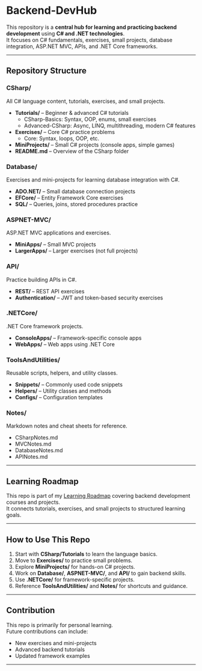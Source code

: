# Backend-DevHub

This repository is a **central hub for learning and practicing backend development** using **C# and .NET technologies**.  
It focuses on C# fundamentals, exercises, small projects, database integration, ASP.NET MVC, APIs, and .NET Core frameworks.

---

## Repository Structure

### **CSharp/**  
All C# language content, tutorials, exercises, and small projects.
- **Tutorials/** – Beginner & advanced C# tutorials  
  - CSharp-Basics: Syntax, OOP, enums, small exercises  
  - Advanced-CSharp: Async, LINQ, multithreading, modern C# features  
- **Exercises/** – Core C# practice problems  
  - Core: Syntax, loops, OOP, etc.  
- **MiniProjects/** – Small C# projects (console apps, simple games)  
- **README.md** – Overview of the CSharp folder  

### **Database/**  
Exercises and mini-projects for learning database integration with C#.  
- **ADO.NET/** – Small database connection projects  
- **EFCore/** – Entity Framework Core exercises  
- **SQL/** – Queries, joins, stored procedures practice  

### **ASPNET-MVC/**  
ASP.NET MVC applications and exercises.  
- **MiniApps/** – Small MVC projects  
- **LargerApps/** – Larger exercises (not full projects)  

### **API/**  
Practice building APIs in C#.  
- **REST/** – REST API exercises  
- **Authentication/** – JWT and token-based security exercises  

### **.NETCore/**  
.NET Core framework projects.  
- **ConsoleApps/** – Framework-specific console apps  
- **WebApps/** – Web apps using .NET Core  

### **ToolsAndUtilities/**  
Reusable scripts, helpers, and utility classes.  
- **Snippets/** – Commonly used code snippets  
- **Helpers/** – Utility classes and methods  
- **Configs/** – Configuration templates  

### **Notes/**  
Markdown notes and cheat sheets for reference.  
- CSharpNotes.md  
- MVCNotes.md  
- DatabaseNotes.md  
- APINotes.md  

---

## Learning Roadmap

This repo is part of my [Learning Roadmap](link-to-roadmap-repo) covering backend development courses and projects.  
It connects tutorials, exercises, and small projects to structured learning goals.

---

## How to Use This Repo

1. Start with **CSharp/Tutorials** to learn the language basics.  
2. Move to **Exercises/** to practice small problems.  
3. Explore **MiniProjects/** for hands-on C# projects.  
4. Work on **Database/**, **ASPNET-MVC/**, and **API/** to gain backend skills.  
5. Use **.NETCore/** for framework-specific projects.  
6. Reference **ToolsAndUtilities/** and **Notes/** for shortcuts and guidance.  

---

## Contribution

This repo is primarily for personal learning.  
Future contributions can include:  
- New exercises and mini-projects  
- Advanced backend tutorials  
- Updated framework examples  

---

